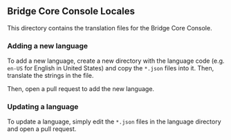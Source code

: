 ## Bridge Core Console Locales

This directory contains the translation files for the Bridge Core Console.

### Adding a new language

To add a new language, create a new directory with the language code (e.g. `en-US` for English in United States) and copy the `*.json` files into it. Then, translate the strings in the file.

Then, open a pull request to add the new language.

### Updating a language

To update a language, simply edit the `*.json` files in the language directory and open a pull request.
